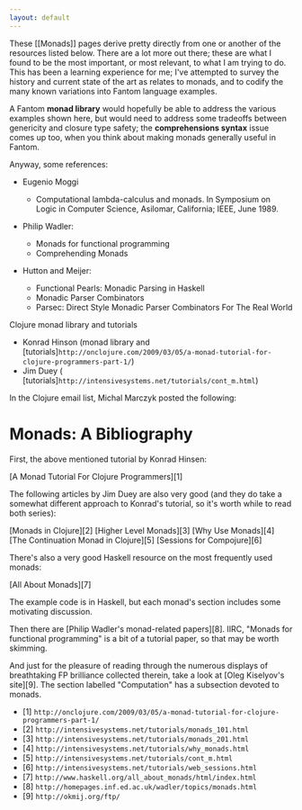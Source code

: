 ```yaml
---
layout: default
---
```


These [[Monads]] pages derive pretty directly from one or another of the resources listed below.  There are a lot more out there; these are what I found to be the most important, or most relevant, to what I am trying to do.  This has been a learning experience for me; I've attempted to survey the history and current state of the art as relates to monads, and to codify the many known variations into Fantom language examples.

A Fantom **monad library** would hopefully be able to address the various examples shown here, but would need to address some tradeoffs between genericity and closure type safety; the **comprehensions syntax** issue comes up too, when you think about making monads generally useful in Fantom.

Anyway, some references:

- Eugenio Moggi
  - Computational lambda-calculus and monads. In Symposium on Logic in Computer Science, Asilomar, California; IEEE, June 1989.

- Philip Wadler:
  - Monads for functional programming
  - Comprehending Monads

- Hutton and Meijer:
  - Functional Pearls: Monadic Parsing in Haskell
  - Monadic Parser Combinators
  - Parsec: Direct Style Monadic Parser Combinators For The Real World

Clojure monad library and tutorials
  - Konrad Hinson (monad library and [tutorials]`http://onclojure.com/2009/03/05/a-monad-tutorial-for-clojure-programmers-part-1/`)
  - Jim Duey ( [tutorials]`http://intensivesystems.net/tutorials/cont_m.html`)


In the Clojure email list, Michal Marczyk posted the following:

Monads: A Bibliography
=================

First, the above mentioned tutorial by Konrad Hinsen:

[A Monad Tutorial For Clojure Programmers][1]

The following articles by Jim Duey are also very good (and they do take a somewhat different approach to Konrad's tutorial, so it's worth while to read both series):

[Monads in Clojure][2]
[Higher Level Monads][3]
[Why Use Monads][4]
[The Continuation Monad in Clojure][5]
[Sessions for Compojure][6]

There's also a very good Haskell resource on the most frequently used monads:

[All About Monads][7]

The example code is in Haskell, but each monad's section includes some motivating discussion.

Then there are [Philip Wadler's monad-related papers][8]. IIRC, "Monads for functional programming" is a bit of a tutorial paper, so that may be worth skimming.

And just for the pleasure of reading through the numerous displays of breathtaking FP brilliance collected therein, take a look at [Oleg Kiselyov's site][9]. The section labelled "Computation" has a subsection devoted to monads.

- [1] `http://onclojure.com/2009/03/05/a-monad-tutorial-for-clojure-programmers-part-1/`
- [2] `http://intensivesystems.net/tutorials/monads_101.html`
- [3] `http://intensivesystems.net/tutorials/monads_201.html`
- [4] `http://intensivesystems.net/tutorials/why_monads.html`
- [5] `http://intensivesystems.net/tutorials/cont_m.html`
- [6] `http://intensivesystems.net/tutorials/web_sessions.html`
- [7] `http://www.haskell.org/all_about_monads/html/index.html`
- [8] `http://homepages.inf.ed.ac.uk/wadler/topics/monads.html`
- [9] `http://okmij.org/ftp/`
